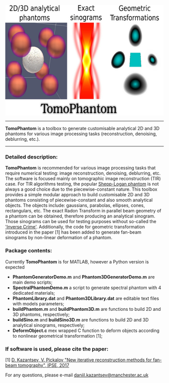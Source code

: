 <div align="center">
  <img src="docs/img/TomoPhantomLogo.jpg" height="350"><br>
</div>

****************
**TomoPhantom** is a toolbox to generate customisable analytical 2D and 3D phantoms for various image processing tasks (reconstruction, denoising, deblurring, etc.).
****************

### Detailed description:

**TomoPhantom** is recommended for various image processing tasks that require numerical testing: image reconstruction, denoising, deblurring, etc. 
The software is focused mainly on tomographic image reconstruction (TIR) case. For TIR algorithms testing, the popular [Shepp-Logan phantom](https://en.wikipedia.org/wiki/Shepp%E2%80%93Logan_phantom) is not always a 
good choice due to the piecewise-constant nature. This toolbox provides a simple modular approach to build customisable 2D and 3D phantoms consisting of 
piecewise-constant and also smooth analytical objects. The objects include: gaussians, parabolas, ellipses, cones, rectangulars, etc. The exact Radon
Transform in parallel beam geometry of a phantom can be obtained, therefore producing an analytical sinogram. Those sinograms can be used for testing purposes
without so-called the ['Inverse Crime'](http://www.sciencedirect.com/science/article/pii/S0377042705007296). Additionally, the code for geometric transformation 
introduced  in the paper [1] has been added to generate fan-beam sinograms by non-linear deformation of a phantom. 

### Package contents:

Currently **TomoPhantom** is for MATLAB, however a Python version is expected
- **PhantomGeneratorDemo.m** and **Phantom3DGeneratorDemo.m** are main demo scripts;
- **SpectralPhantomDemo.m** a script to generate spectral phantom with 4 dedicated materials;
- **PhantomLibrary.dat** and **Phantom3DLibrary.dat** are editable text files with models parameters;
- **buildPhantom.m** and **buildPhantom3D.m** are functions to build 2D and 3D phantoms, respectively;
- **buildSino.m** and **buildSino3D.m** are functions to build 2D and 3D analytical sinograms, respectively;
- **DeformObject.c**  mex wrapped C function to deform objects according to nonlinear geometrical transformation [1]; 

### If software is used, please cite the paper:

[1] [D. Kazantsev, V. Pickalov "New iterative reconstruction methods for fan-beam tomography", IPSE, 2017](https://ccpforge.cse.rl.ac.uk/gf/download/frsrelease/582/8704/GP_IPSE.pdf)

For any questions, please e-mail daniil.kazantsev@manchester.ac.uk 

